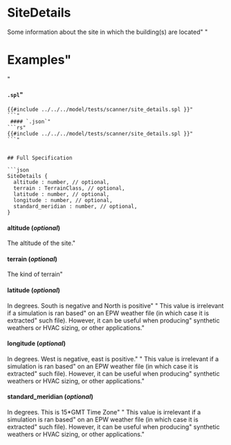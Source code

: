 # SiteDetails

 Some information about the site in which the building(s) are located"
"
 # Examples"
"
 #### `.spl`"
 ```json"
 {{#include ../../../model/tests/scanner/site_details.spl }}"
 ```"
  #### `.json`"
 ```rs"
 {{#include ../../../model/tests/scanner/site_details.spl }}"
 ```"


 ## Full Specification

```json
SiteDetails {
   altitude : number, // optional,
   terrain : TerrainClass, // optional,
   latitude : number, // optional,
   longitude : number, // optional,
   standard_meridian : number, // optional,
}
```



#### altitude (*optional*)

 The altitude of the site."




#### terrain (*optional*)

 The kind of terrain"




#### latitude (*optional*)

 In degrees. South is negative and North is positive"
"
 This value is irrelevant if a simulation is ran based"
 on an EPW weather file (in which case it is extracted"
 such file). However, it can be useful when producing"
 synthetic weathers or HVAC sizing, or other applications."




#### longitude (*optional*)

 In degrees. West is negative, east is positive."
"
 This value is irrelevant if a simulation is ran based"
 on an EPW weather file (in which case it is extracted"
 such file). However, it can be useful when producing"
 synthetic weathers or HVAC sizing, or other applications."




#### standard_meridian (*optional*)

 In degrees. This is 15*GMT Time Zone"
"
 This value is irrelevant if a simulation is ran based"
 on an EPW weather file (in which case it is extracted"
 such file). However, it can be useful when producing"
 synthetic weathers or HVAC sizing, or other applications."




